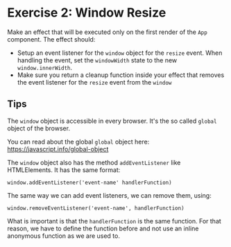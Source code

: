 # Exercise 2: Window Resize

Make an effect that will be executed only on the first render of the `App`
component. The effect should:

- Setup an event listener for the `window` object for the `resize` event. When
  handling the event, set the `windowWidth` state to the new `window.innerWidth`.
- Make sure you return a cleanup function inside your effect that removes the
  event listener for the `resize` event from the `window`

## Tips

The `window` object is accessible in every browser. It's the so called `global` object of the browser.

You can read about the global `global` object here: https://javascript.info/global-object

The `window` object also has the method `addEventListener` like HTMLElements. It has the same format:

`window.addEventListener('event-name' handlerFunction)`

The same way we can add event listeners, we can remove them, using:

`window.removeEventListener('event-name', handlerFunction)`

What is important is that the `handlerFunction` is the same function. For that reason, we have to define the function before and not use an inline anonymous function as we are used to.
